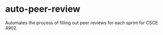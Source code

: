 # auto-peer-review
Automates the process of filling out peer reviews for each sprint for CSCE 4902.
